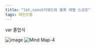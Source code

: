 ```yaml
---
title: "let,const키워드와 블록 레벨 스코프"
tags: 마인드맵
---
```

var 졸업식

![image](https://user-images.githubusercontent.com/85566273/213912175-0d9b4c72-9c95-4458-8b8f-ed1b4c432f6c.png)
![Mind Map-4](https://user-images.githubusercontent.com/85566273/213911953-f4fff8fc-4fa7-49d1-b94a-f8d9b8205c04.jpeg)
